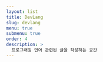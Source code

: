 ```yaml
---
layout: list
title: DevLang
slug: devlang
menu: true
submenu: true
order: 4
description: >
  프로그래밍 언어 관련된 글을 작성하는 공간
---
```

